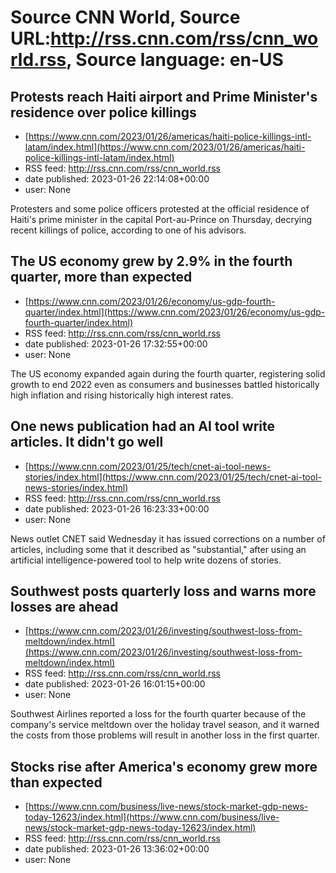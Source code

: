# Source CNN World, Source URL:http://rss.cnn.com/rss/cnn_world.rss, Source language: en-US

## Protests reach Haiti airport and Prime Minister's residence over police killings
 - [https://www.cnn.com/2023/01/26/americas/haiti-police-killings-intl-latam/index.html](https://www.cnn.com/2023/01/26/americas/haiti-police-killings-intl-latam/index.html)
 - RSS feed: http://rss.cnn.com/rss/cnn_world.rss
 - date published: 2023-01-26 22:14:08+00:00
 - user: None

Protesters and some police officers protested at the official residence of Haiti's prime minister in the capital Port-au-Prince on Thursday, decrying recent killings of police, according to one of his advisors.

## The US economy grew by 2.9% in the fourth quarter, more than expected
 - [https://www.cnn.com/2023/01/26/economy/us-gdp-fourth-quarter/index.html](https://www.cnn.com/2023/01/26/economy/us-gdp-fourth-quarter/index.html)
 - RSS feed: http://rss.cnn.com/rss/cnn_world.rss
 - date published: 2023-01-26 17:32:55+00:00
 - user: None

The US economy expanded again during the fourth quarter, registering solid growth to end 2022 even as consumers and businesses battled historically high inflation and rising historically high interest rates.

## One news publication had an AI tool write articles. It didn't go well
 - [https://www.cnn.com/2023/01/25/tech/cnet-ai-tool-news-stories/index.html](https://www.cnn.com/2023/01/25/tech/cnet-ai-tool-news-stories/index.html)
 - RSS feed: http://rss.cnn.com/rss/cnn_world.rss
 - date published: 2023-01-26 16:23:33+00:00
 - user: None

News outlet CNET said Wednesday it has issued corrections on a number of articles, including some that it described as "substantial," after using an artificial intelligence-powered tool to help write dozens of stories.

## Southwest posts quarterly loss and warns more losses are ahead
 - [https://www.cnn.com/2023/01/26/investing/southwest-loss-from-meltdown/index.html](https://www.cnn.com/2023/01/26/investing/southwest-loss-from-meltdown/index.html)
 - RSS feed: http://rss.cnn.com/rss/cnn_world.rss
 - date published: 2023-01-26 16:01:15+00:00
 - user: None

Southwest Airlines reported a loss for the fourth quarter because of the company's service meltdown over the holiday travel season, and it warned the costs from those problems will result in another loss in the first quarter.

## Stocks rise after America's economy grew more than expected
 - [https://www.cnn.com/business/live-news/stock-market-gdp-news-today-12623/index.html](https://www.cnn.com/business/live-news/stock-market-gdp-news-today-12623/index.html)
 - RSS feed: http://rss.cnn.com/rss/cnn_world.rss
 - date published: 2023-01-26 13:36:02+00:00
 - user: None


